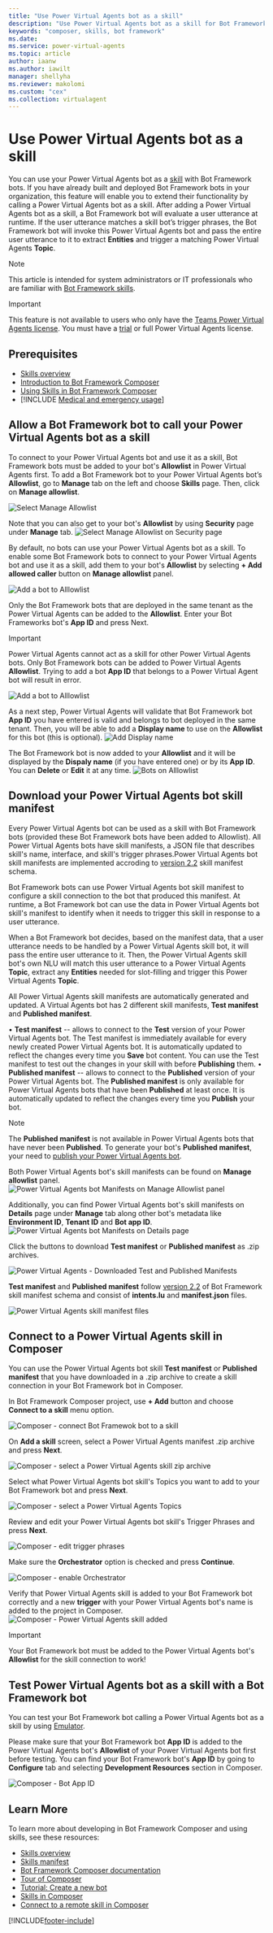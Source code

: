 ```yaml
---
title: "Use Power Virtual Agents bot as a skill"
description: "Use Power Virtual Agents bot as a skill for Bot Framework bots."
keywords: "composer, skills, bot framework"
ms.date: 
ms.service: power-virtual-agents
ms.topic: article
author: iaanw
ms.author: iawilt
manager: shellyha
ms.reviewer: makolomi
ms.custom: "cex"
ms.collection: virtualagent
---
```


# Use Power Virtual Agents bot as a skill

You can use your Power Virtual Agents bot as a [skill](https://docs.microsoft.com/en-us/azure/bot-service/skills-conceptual?view=azure-bot-service-4.0) with Bot Framework bots. 
If you have already built and deployed Bot Framework bots in your organization, this feature will enable you to extend their functionality by calling a Power Virtual Agents bot as a skill.
After adding a Power Virtual Agents bot as a skill, a Bot Framework bot will evaluate a user utterance at runtime. If the user utterance matches a skill bot’s trigger phrases, the Bot Framework bot will invoke this Power Virtual Agents bot and pass the entire user utterance to it to extract **Entities** and trigger a matching Power Virtual Agents **Topic**.

>[!NOTE]
>This article is intended for system administrators or IT professionals who are familiar with [Bot Framework skills](/azure/bot-service/skills-conceptual?view=azure-bot-service-4.0&preserve-view=true).

>[!IMPORTANT]
>This feature is not available to users who only have the [Teams Power Virtual Agents license](requirements-licensing-subscriptions.md). You must have a [trial](sign-up-individual.md) or full Power Virtual Agents license.

## Prerequisites

- [Skills overview](https://docs.microsoft.com/en-us/azure/bot-service/skills-conceptual?view=azure-bot-service-4.0) 
- [Introduction to Bot Framework Composer](/composer/introduction)
- [Using Skills in Bot Framework Composer](https://docs.microsoft.com/en-us/composer/concept-skills)
- [!INCLUDE [Medical and emergency usage](includes/pva-usage-limitations.md)]

## Allow a Bot Framework bot to call your Power Virtual Agents bot as a skill
To connect to your Power Virtual Agents bot and use it as a skill, Bot Framework bots must be added to your bot's **Allowlist** in Power Virtual Agents first. To add a Bot Framework bot to your Power Virtual Agents bot’s **Allowlist**, go to **Manage** tab on the left and choose **Skills** page. Then, click on **Manage allowlist**.

![Select Manage Allowlist](media/PVA-as-a-skill/Skill_ManageAllowlistMenu.png)

Note that you can also get to your bot's **Allowlist** by using **Security** page under **Manage** tab.
![Select Manage Allowlist on Security page](media/PVA-as-a-skill/Skill_ManageAllowlistSecurity.png)

By default, no bots can use your Power Virtual Agents bot as a skill. To enable some Bot Framework bots to connect to your Power Virtual Agents bot and use it as a skill, add them to your bot's **Allowlist** by selecting **+ Add allowed caller** button on **Manage allowlist** panel.

![Add a bot to Alllowlist](media/PVA-as-a-skill/Skill_AddAllowedCallers.png)

Only the Bot Framework bots that are deployed in the same tenant as the Power Virtual Agents can be added to the **Allowlist**. Enter your Bot Frameworks bot's **App ID** and press Next.
>[!IMPORTANT]
>Power Virtual Agents cannot act as a skill for other Power Virtual Agents bots. Only Bot Framework bots can be added to Power Virtual Agents **Allowlist**. Trying to add a bot **App ID** that belongs to a Power Virtual Agent bot will result in error.

![Add a bot to Alllowlist](media/PVA-as-a-skill/Skill_AddBotAppID.png)

As a next step, Power Virtual Agents will validate that Bot Framework bot **App ID** you have entered is valid and belongs to bot deployed in the same tenant. Then, you will be able to add a **Display name** to use on the **Allowlist** for this bot (this is optional). 
![Add Display name](media/PVA-as-a-skill/Skill_AllowedCallerDisplayName.png)

The Bot Framework bot is now added to your **Allowlist** and it will be displayed by the **Dispaly name** (if you have entered one) or by its **App ID**. You can **Delete** or **Edit** it at any time.
![Bots on Alllowlist](media/PVA-as-a-skill/Skill_AllowedCallerAdded.png)

## Download your Power Virtual Agents bot skill manifest
Every Power Virtual Agents bot can be used as a skill with Bot Framework bots (provided these Bot Framework bots have been added to Allowlist). All Power Virtual Agents bots have skill manifests, a JSON file that describes skill's name, interface, and skill's trigger phrases.Power Virtual Agents bot skill manifests are implemented accroding to [version 2.2](https://docs.microsoft.com/en-us/azure/bot-service/skills-write-manifest?view=azure-bot-service-4.0&tabs=v2-2) skill manifest schema.

Bot Framework bots can use Power Virtual Agents bot skill manifest to configure a skill connection to the bot that produced this manifest. At runtime, a Bot Framework bot can use the data in Power Virtual Agents bot skill's manifest to identify when it needs to trigger this skill in response to a user utterance.

When a Bot Framework bot decides, based on the manifest data, that a user utterance needs to be handled by a Power Virtual Agents skill bot, it will pass the entire user utterance to it. Then, the Power Virtual Agents skill bot's own NLU will match this user utterance to a Power Virtual Agents **Topic**, extract any **Entities** needed for slot-filling and trigger this Power Virtual Agents **Topic**.


All Power Virtual Agents skill manifests are automatically generated and updated. A Virtual Agents bot has 2 different skill manifests, **Test manifest** and **Published manifest**.

•	**Test manifest** -- allows to connect to the **Test** version of your Power Virtual Agents bot. The Test manifest is immediately available for every newly created Power Virtual Agents bot. It is automatically updated to reflect the changes every time you **Save** bot content. You can use the Test manifest to test out the changes in your skill with before **Publishing** them.
•	**Published manifest** -- allows to connect to the **Published** version of your Power Virtual Agents bot. The **Published manifest** is only available for Power Virtual Agents bots that have been **Published** at least once. It is automatically updated to reflect the changes every time you **Publish** your bot.


>[!NOTE]
> The **Published manifest** is not available in Power Virtual Agents bots that have never been **Published**.  To generate your bot's **Published manifest**, your need to [publish your Power Virtual Agents bot](https://docs.microsoft.com/en-us/power-virtual-agents/publication-fundamentals-publish-channels). 

Both Power Virtual Agents bot's skill manifests can be found on **Manage allowlist** panel.
![Power Virtual Agents bot Manifests on Manage Allowlist panel](media/PVA-as-a-skill/Skill_Manifest1.png)

Additionally, you can find Power Virtual Agents bot's skill manifests on **Details** page under **Manage** tab along other bot's metadata like **Environment ID**, **Tenant ID** and **Bot app ID**.
![Power Virtual Agents bot Manifests on Details page](media/PVA-as-a-skill/Skill_Manifest2.png)

Click the buttons to download **Test manifest** or **Published manifest** as .zip archives.

![Power Virtual Agents - Downloaded Test and Published Manifests](media/PVA-as-a-skill/Manifests_Zip.png)

**Test manifest** and **Published manifest** follow [version 2.2](https://docs.microsoft.com/en-us/azure/bot-service/skills-write-manifest?view=azure-bot-service-4.0&tabs=v2-2) of Bot Framework skill manifest schema and consist of **intents.lu** and **manifest.json** files.

![Power Virtual Agents skill manifest files](media/PVA-as-a-skill/Manifests_Files.png)

## Connect to a Power Virtual Agents skill in Composer

You can use the Power Virtual Agents bot skill **Test manifest** or **Published manifest** that you have downloaded in a .zip archive to create a skill connection in your Bot Framework bot in Composer.

In Bot Framework Composer project, use **+ Add** button and choose **Connect to a skill** menu option.

![Composer - connect Bot Framewok bot to a skill](media/PVA-as-a-skill/Composer_ConnectToSkill.png)

On **Add a skill** screen, select a Power Virtual Agents manifest .zip archive and press **Next**.

![Composer - select a Power Virtual Agents skill zip archive](media/PVA-as-a-skill/Composer_AddSkillZip.png)

Select what Power Virtual Agents bot skill's Topics you want to add to your Bot Framework bot and press **Next**.

![Composer - select a Power Virtual Agents Topics](media/PVA-as-a-skill/Composer_SelectTopics.png)

Review and edit your Power Virtual Agents bot skill's Trigger Phrases and press **Next**.

![Composer - edit trigger phrases](media/PVA-as-a-skill/Composer_EditTriggerPhrases.png)

Make sure the **Orchestrator** option is checked and press **Continue**.

![Composer - enable Orchestrator](media/PVA-as-a-skill/Composer_Orchestrator.png)

Verify that Power Virtual Agents skill is added to your Bot Framework bot correctly and a new **trigger** with your Power Virtual Agents bot's name is added to the project in Composer.
![Composer - Power Virtual Agents skill added](media/PVA-as-a-skill/Composer_PVASkillAdded.png)


>[!IMPORTANT]
>Your Bot Framework bot must be added to the Power Virtual Agents bot's **Allowlist** for the skill connection to work!

## Test Power Virtual Agents bot as a skill with a Bot Framework bot
You can test your Bot Framework bot calling a Power Virtual Agents bot as a skill by using [Emulator](https://docs.microsoft.com/en-us/composer/how-to-connect-to-a-skill?tabs=v2x#test-in-the-emulator).

Please make sure that your Bot Framework bot **App ID** is added to the Power Virtual Agents bot's **Allowlist** of your Power Virtual Agents bot first before testing. You can find your Bot Framework bot's **App ID** by going to **Configure** tab and selecting **Development Resources** section in Composer. 

![Composer - Bot App ID](media/PVA-as-a-skill/Composer_BotAppID.png)

## Learn More

To learn more about developing in Bot Framework Composer and using skills, see these resources:
- [Skills overview](https://docs.microsoft.com/en-us/azure/bot-service/skills-conceptual?view=azure-bot-service-4.0)
- [Skills manifest](https://docs.microsoft.com/en-us/azure/bot-service/skills-write-manifest?view=azure-bot-service-4.0&tabs=v2-2)
- [Bot Framework Composer documentation](/composer/) 
- [Tour of Composer](/composer/quickstart-tour-of-composer)
- [Tutorial: Create a new bot](/composer/tutorial/tutorial-create-bot)
- [Skills in Composer](https://docs.microsoft.com/en-us/composer/concept-skills)
- [Connect to a remote skill in Composer](https://docs.microsoft.com/en-us/composer/how-to-connect-to-a-skill?tabs=v2x)



[!INCLUDE[footer-include](includes/footer-banner.md)]
